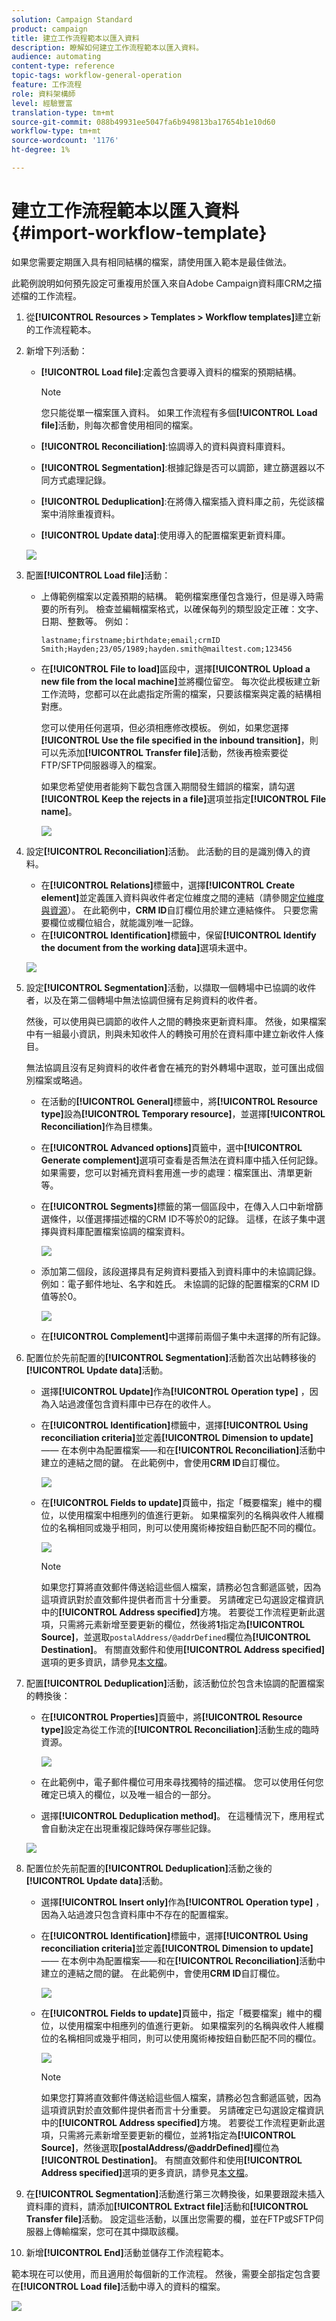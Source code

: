 ```yaml
---
solution: Campaign Standard
product: campaign
title: 建立工作流程範本以匯入資料
description: 瞭解如何建立工作流程範本以匯入資料。
audience: automating
content-type: reference
topic-tags: workflow-general-operation
feature: 工作流程
role: 資料架構師
level: 經驗豐富
translation-type: tm+mt
source-git-commit: 088b49931ee5047fa6b949813ba17654b1e10d60
workflow-type: tm+mt
source-wordcount: '1176'
ht-degree: 1%

---
```



# 建立工作流程範本以匯入資料 {#import-workflow-template}

如果您需要定期匯入具有相同結構的檔案，請使用匯入範本是最佳做法。

此範例說明如何預先設定可重複用於匯入來自Adobe Campaign資料庫CRM之描述檔的工作流程。

1. 從&#x200B;**[!UICONTROL Resources > Templates > Workflow templates]**&#x200B;建立新的工作流程範本。
1. 新增下列活動：

   * **[!UICONTROL Load file]**:定義包含要導入資料的檔案的預期結構。

      >[!NOTE]
      >
      >您只能從單一檔案匯入資料。 如果工作流程有多個&#x200B;**[!UICONTROL Load file]**&#x200B;活動，則每次都會使用相同的檔案。

   * **[!UICONTROL Reconciliation]**:協調導入的資料與資料庫資料。
   * **[!UICONTROL Segmentation]**:根據記錄是否可以調節，建立篩選器以不同方式處理記錄。
   * **[!UICONTROL Deduplication]**:在將傳入檔案插入資料庫之前，先從該檔案中消除重複資料。
   * **[!UICONTROL Update data]**:使用導入的配置檔案更新資料庫。

   ![](assets/import_template_example0.png)

1. 配置&#x200B;**[!UICONTROL Load file]**&#x200B;活動：

   * 上傳範例檔案以定義預期的結構。 範例檔案應僅包含幾行，但是導入時需要的所有列。 檢查並編輯檔案格式，以確保每列的類型設定正確：文字、日期、整數等。 例如：

      ```
      lastname;firstname;birthdate;email;crmID
      Smith;Hayden;23/05/1989;hayden.smith@mailtest.com;123456
      ```

   * 在&#x200B;**[!UICONTROL File to load]**&#x200B;區段中，選擇&#x200B;**[!UICONTROL Upload a new file from the local machine]**&#x200B;並將欄位留空。 每次從此模板建立新工作流時，您都可以在此處指定所需的檔案，只要該檔案與定義的結構相對應。

      您可以使用任何選項，但必須相應修改模板。 例如，如果您選擇&#x200B;**[!UICONTROL Use the file specified in the inbound transition]**，則可以先添加&#x200B;**[!UICONTROL Transfer file]**&#x200B;活動，然後再檢索要從FTP/SFTP伺服器導入的檔案。

      如果您希望使用者能夠下載包含匯入期間發生錯誤的檔案，請勾選&#x200B;**[!UICONTROL Keep the rejects in a file]**&#x200B;選項並指定&#x200B;**[!UICONTROL File name]**。

      ![](assets/import_template_example1.png)

1. 設定&#x200B;**[!UICONTROL Reconciliation]**&#x200B;活動。 此活動的目的是識別傳入的資料。

   * 在&#x200B;**[!UICONTROL Relations]**&#x200B;標籤中，選擇&#x200B;**[!UICONTROL Create element]**&#x200B;並定義匯入資料與收件者定位維度之間的連結（請參閱[定位維度與資源](../../automating/using/query.md#targeting-dimensions-and-resources)）。 在此範例中，**CRM ID**&#x200B;自訂欄位用於建立連結條件。 只要您需要欄位或欄位組合，就能識別唯一記錄。
   * 在&#x200B;**[!UICONTROL Identification]**&#x200B;標籤中，保留&#x200B;**[!UICONTROL Identify the document from the working data]**&#x200B;選項未選中。

   ![](assets/import_template_example2.png)

1. 設定&#x200B;**[!UICONTROL Segmentation]**&#x200B;活動，以擷取一個轉場中已協調的收件者，以及在第二個轉場中無法協調但擁有足夠資料的收件者。

   然後，可以使用與已調節的收件人之間的轉換來更新資料庫。 然後，如果檔案中有一組最小資訊，則與未知收件人的轉換可用於在資料庫中建立新收件人條目。

   無法協調且沒有足夠資料的收件者會在補充的對外轉場中選取，並可匯出成個別檔案或略過。

   * 在活動的&#x200B;**[!UICONTROL General]**&#x200B;標籤中，將&#x200B;**[!UICONTROL Resource type]**&#x200B;設為&#x200B;**[!UICONTROL Temporary resource]**，並選擇&#x200B;**[!UICONTROL Reconciliation]**&#x200B;作為目標集。
   * 在&#x200B;**[!UICONTROL Advanced options]**&#x200B;頁籤中，選中&#x200B;**[!UICONTROL Generate complement]**&#x200B;選項可查看是否無法在資料庫中插入任何記錄。 如果需要，您可以對補充資料套用進一步的處理：檔案匯出、清單更新等。
   * 在&#x200B;**[!UICONTROL Segments]**&#x200B;標籤的第一個區段中，在傳入人口中新增篩選條件，以僅選擇描述檔的CRM ID不等於0的記錄。 這樣，在該子集中選擇與資料庫配置檔案協調的檔案資料。

      ![](assets/import_template_example3.png)

   * 添加第二個段，該段選擇具有足夠資料要插入到資料庫中的未協調記錄。 例如：電子郵件地址、名字和姓氏。 未協調的記錄的配置檔案的CRM ID值等於0。

      ![](assets/import_template_example3_2.png)

   * 在&#x200B;**[!UICONTROL Complement]**&#x200B;中選擇前兩個子集中未選擇的所有記錄。

1. 配置位於先前配置的&#x200B;**[!UICONTROL Segmentation]**&#x200B;活動首次出站轉移後的&#x200B;**[!UICONTROL Update data]**&#x200B;活動。

   * 選擇&#x200B;**[!UICONTROL Update]**&#x200B;作為&#x200B;**[!UICONTROL Operation type]** ，因為入站過渡僅包含資料庫中已存在的收件人。
   * 在&#x200B;**[!UICONTROL Identification]**&#x200B;標籤中，選擇&#x200B;**[!UICONTROL Using reconciliation criteria]**&#x200B;並定義&#x200B;**[!UICONTROL Dimension to update]** —— 在本例中為配置檔案——和在&#x200B;**[!UICONTROL Reconciliation]**&#x200B;活動中建立的連結之間的鍵。 在此範例中，會使用&#x200B;**CRM ID**&#x200B;自訂欄位。

      ![](assets/import_template_example6.png)

   * 在&#x200B;**[!UICONTROL Fields to update]**&#x200B;頁籤中，指定「概要檔案」維中的欄位，以使用檔案中相應列的值進行更新。 如果檔案列的名稱與收件人維欄位的名稱相同或幾乎相同，則可以使用魔術棒按鈕自動匹配不同的欄位。

      ![](assets/import_template_example6_2.png)

      >[!NOTE]
      >
      >如果您打算將直效郵件傳送給這些個人檔案，請務必包含郵遞區號，因為這項資訊對於直效郵件提供者而言十分重要。 另請確定已勾選設定檔資訊中的&#x200B;**[!UICONTROL Address specified]**&#x200B;方塊。 若要從工作流程更新此選項，只需將元素新增至要更新的欄位，然後將&#x200B;**1**&#x200B;指定為&#x200B;**[!UICONTROL Source]**，並選取`postalAddress/@addrDefined`欄位為&#x200B;**[!UICONTROL Destination]**。 有關直效郵件和使用&#x200B;**[!UICONTROL Address specified]**&#x200B;選項的更多資訊，請參見[本文檔](../../channels/using/about-direct-mail.md#recommendations)。

1. 配置&#x200B;**[!UICONTROL Deduplication]**&#x200B;活動，該活動位於包含未協調的配置檔案的轉換後：

   * 在&#x200B;**[!UICONTROL Properties]**&#x200B;頁籤中，將&#x200B;**[!UICONTROL Resource type]**&#x200B;設定為從工作流的&#x200B;**[!UICONTROL Reconciliation]**&#x200B;活動生成的臨時資源。

      ![](assets/import_template_example4.png)

   * 在此範例中，電子郵件欄位可用來尋找獨特的描述檔。 您可以使用任何您確定已填入的欄位，以及唯一組合的一部分。
   * 選擇&#x200B;**[!UICONTROL Deduplication method]**。 在這種情況下，應用程式會自動決定在出現重複記錄時保存哪些記錄。

   ![](assets/import_template_example7.png)

1. 配置位於先前配置的&#x200B;**[!UICONTROL Deduplication]**&#x200B;活動之後的&#x200B;**[!UICONTROL Update data]**&#x200B;活動。

   * 選擇&#x200B;**[!UICONTROL Insert only]**&#x200B;作為&#x200B;**[!UICONTROL Operation type]** ，因為入站過渡只包含資料庫中不存在的配置檔案。
   * 在&#x200B;**[!UICONTROL Identification]**&#x200B;標籤中，選擇&#x200B;**[!UICONTROL Using reconciliation criteria]**&#x200B;並定義&#x200B;**[!UICONTROL Dimension to update]** —— 在本例中為配置檔案——和在&#x200B;**[!UICONTROL Reconciliation]**&#x200B;活動中建立的連結之間的鍵。 在此範例中，會使用&#x200B;**CRM ID**&#x200B;自訂欄位。

      ![](assets/import_template_example6.png)

   * 在&#x200B;**[!UICONTROL Fields to update]**&#x200B;頁籤中，指定「概要檔案」維中的欄位，以使用檔案中相應列的值進行更新。 如果檔案列的名稱與收件人維欄位的名稱相同或幾乎相同，則可以使用魔術棒按鈕自動匹配不同的欄位。

      ![](assets/import_template_example6_2.png)

      >[!NOTE]
      >
      >如果您打算將直效郵件傳送給這些個人檔案，請務必包含郵遞區號，因為這項資訊對於直效郵件提供者而言十分重要。 另請確定已勾選設定檔資訊中的&#x200B;**[!UICONTROL Address specified]**&#x200B;方塊。 若要從工作流程更新此選項，只需將元素新增至要更新的欄位，並將&#x200B;**1**&#x200B;指定為&#x200B;**[!UICONTROL Source]**，然後選取&#x200B;**[postalAddress/@addrDefined]**&#x200B;欄位為&#x200B;**[!UICONTROL Destination]**。 有關直效郵件和使用&#x200B;**[!UICONTROL Address specified]**&#x200B;選項的更多資訊，請參見[本文檔](../../channels/using/about-direct-mail.md#recommendations)。

1. 在&#x200B;**[!UICONTROL Segmentation]**&#x200B;活動進行第三次轉換後，如果要跟蹤未插入資料庫的資料，請添加&#x200B;**[!UICONTROL Extract file]**&#x200B;活動和&#x200B;**[!UICONTROL Transfer file]**&#x200B;活動。 設定這些活動，以匯出您需要的欄，並在FTP或SFTP伺服器上傳輸檔案，您可在其中擷取該欄。
1. 新增&#x200B;**[!UICONTROL End]**&#x200B;活動並儲存工作流程範本。

範本現在可以使用，而且適用於每個新的工作流程。 然後，需要全部指定包含要在&#x200B;**[!UICONTROL Load file]**&#x200B;活動中導入的資料的檔案。

![](assets/import_template_example9.png)
